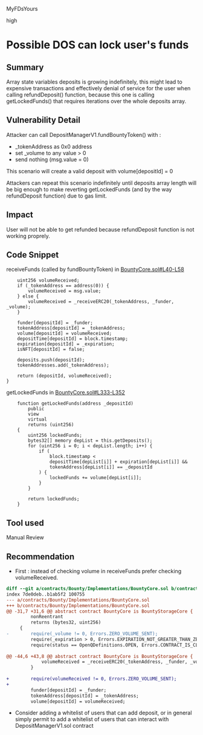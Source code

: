 MyFDsYours

high

# Possible DOS can lock user's funds

## Summary
Array state variables deposits is growing indefinitely, this might lead to expensive transactions and effectively denial of service for the user when calling refundDeposit() function, because this one is calling getLockedFunds() that requires iterations over the whole deposits array.

## Vulnerability Detail
Attacker can call DepositManagerV1.fundBountyToken() with :
-  _tokenAddress as 0x0 address
-  set _volume to any value > 0 
-  send nothing (msg.value = 0) 

This scenario will create a valid deposit with volume[depositId] = 0

Attackers can repeat this scenario indefinitely until deposits array length will be big enough to make reverting getLockedFunds (and by the way refundDeposit function) due to gas limit.

## Impact
User will not be able to get refunded because refundDeposit function is not working proprely.

## Code Snippet
receiveFunds (called by fundBountyToken) in [BountyCore.sol#L40-L58](https://github.com/sherlock-audit/2023-02-openq/blob/main/contracts/Bounty/Implementations/BountyCore.sol#L40-L58)
```solidity
    uint256 volumeReceived;
    if (_tokenAddress == address(0)) {
        volumeReceived = msg.value;
    } else {
        volumeReceived = _receiveERC20(_tokenAddress, _funder, _volume);
    }

    funder[depositId] = _funder;
    tokenAddress[depositId] = _tokenAddress;
    volume[depositId] = volumeReceived;
    depositTime[depositId] = block.timestamp;
    expiration[depositId] = _expiration;
    isNFT[depositId] = false;

    deposits.push(depositId);
    tokenAddresses.add(_tokenAddress);

    return (depositId, volumeReceived);
}
```
getLockedFunds in [BountyCore.sol#L333-L352](https://github.com/sherlock-audit/2023-02-openq/blob/main/contracts/Bounty/Implementations/BountyCore.sol#L333-L352)

```solidity
    function getLockedFunds(address _depositId)
        public
        view
        virtual
        returns (uint256)
    {
        uint256 lockedFunds;
        bytes32[] memory depList = this.getDeposits();
        for (uint256 i = 0; i < depList.length; i++) {
            if (
                block.timestamp <
                depositTime[depList[i]] + expiration[depList[i]] &&
                tokenAddress[depList[i]] == _depositId
            ) {
                lockedFunds += volume[depList[i]];
            }
        }

        return lockedFunds;
    }
```

## Tool used

Manual Review

## Recommendation
- First : instead of checking volume in receiveFunds prefer checking volumeReceived.

```diff
diff --git a/contracts/Bounty/Implementations/BountyCore.sol b/contracts/Bounty/Implementations/BountyCore.sol
index 7de0deb..b1ab5f2 100755
--- a/contracts/Bounty/Implementations/BountyCore.sol
+++ b/contracts/Bounty/Implementations/BountyCore.sol
@@ -31,7 +31,6 @@ abstract contract BountyCore is BountyStorageCore {
         nonReentrant
         returns (bytes32, uint256)
     {
-        require(_volume != 0, Errors.ZERO_VOLUME_SENT);
         require(_expiration > 0, Errors.EXPIRATION_NOT_GREATER_THAN_ZERO);
         require(status == OpenQDefinitions.OPEN, Errors.CONTRACT_IS_CLOSED);
 
@@ -44,6 +43,8 @@ abstract contract BountyCore is BountyStorageCore {
             volumeReceived = _receiveERC20(_tokenAddress, _funder, _volume);
         }
 
+        require(volumeReceived != 0, Errors.ZERO_VOLUME_SENT);
+
         funder[depositId] = _funder;
         tokenAddress[depositId] = _tokenAddress;
         volume[depositId] = volumeReceived;
```
- Consider adding a whitelist of users that can add deposit, or in general simply permit to add a whitelist of users that can interact with DepositManagerV1.sol contract

